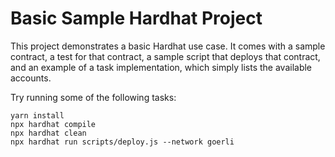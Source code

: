 # Basic Sample Hardhat Project

This project demonstrates a basic Hardhat use case. It comes with a sample contract, a test for that contract, a sample script that deploys that contract, and an example of a task implementation, which simply lists the available accounts.

Try running some of the following tasks:

```shell
yarn install
npx hardhat compile
npx hardhat clean
npx hardhat run scripts/deploy.js --network goerli
```
